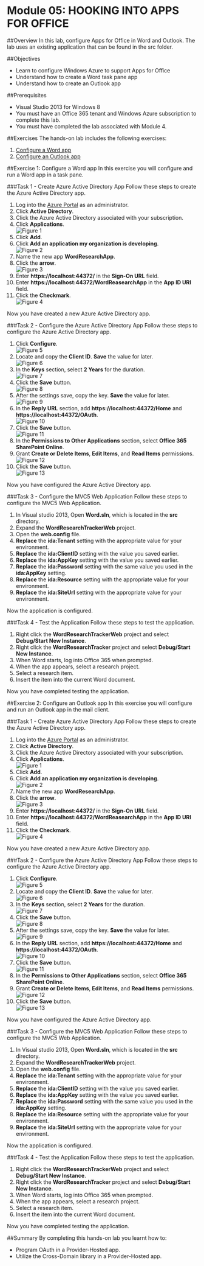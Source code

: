 Module 05: HOOKING INTO APPS FOR OFFICE
=======================================

##Overview
In this lab, configure Apps for Office in Word and Outlook. The lab uses an existing application that can be found in the src folder.

##Objectives
- Learn to configure Windows Azure to support Apps for Office
- Understand how to create a Word task pane app
- Understand how to create an Outlook app

##Prerequisites
- Visual Studio 2013 for Windows 8
- You must have an Office 365 tenant and Windows Azure subscription to complete this lab.
- You must have completed the lab associated with Module 4.

##Exercises
The hands-on lab includes the following exercises:<br/>
1. <a href="#Exercise1">Configure a Word app</a><br/>
2. <a href="#Exercise2">Configure an Outlook app</a><br/>

<a name="Exercise1"></a>
##Exercise 1: Configure a Word app
In this exercise you will configure and run a Word app in a task pane.

###Task 1 - Create Azure Active Directory App
Follow these steps to create the Azure Active Directory app.

1. Log into the [Azure Portal](https://manage.windowsazure.com) as an administrator.
2. Click **Active Directory**.
3. Click the Azure Active Directory associated with your subscription.
4. Click **Applications**.<br/>
     ![](img/01.png?raw=true "Figure 1")
5. Click **Add**.
6. Click **Add an application my organization is developing**.<br/>
     ![](img/02.png?raw=true "Figure 2")
7. Name the new app **WordResearchApp**.
8. Click the **arrow**.<br/>
     ![](img/03.png?raw=true "Figure 3")
9. Enter **https://localhost:44372/** in the **Sign-On URL** field.
10. Enter **https://localhost:44372/WordReasearchApp** in the **App ID URI** field.
11. Click the **Checkmark**.<br/>
     ![](img/04.png?raw=true "Figure 4")

Now you have created a new Azure Active Directory app.

###Task 2 - Configure the Azure Active Directory App
Follow these steps to configure the Azure Active Directory app.

1. Click **Configure**.<br/>
     ![](img/05.png?raw=true "Figure 5")
2. Locate and copy the **Client ID**. **Save** the value for later.<br/>
     ![](img/06.png?raw=true "Figure 6")
3. In the **Keys** section, select **2 Years** for the duration.<br/>
     ![](img/07.png?raw=true "Figure 7")
4. Click the **Save** button.<br/>
     ![](img/08.png?raw=true "Figure 8")
5. After the settings save, copy the key. **Save** the value for later.<br/>
     ![](img/09.png?raw=true "Figure 9")
6. In the **Reply URL** section, add **https://localhost:44372/Home** and **https://localhost:44372/OAuth**.<br/>
     ![](img/10.png?raw=true "Figure 10")
7. Click the **Save** button.<br/>
     ![](img/08.png?raw=true "Figure 11")
8. In the **Permissions to Other Applications** section, select **Office 365 SharePoint Online**.
9. Grant **Create or Delete Items**, **Edit Items**, and **Read Items** permissions.<br/>
     ![](img/11.png?raw=true "Figure 12")
10. Click the **Save** button.<br/>
     ![](img/08.png?raw=true "Figure 13")

Now you have configured the Azure Active Directory app.

###Task 3 - Configure the MVC5 Web Application
Follow these steps to configure the MVC5 Web Application.

1. In Visual studio 2013, Open **Word.sln**, which is located in the **src** directory.
2. Expand the **WordResearchTrackerWeb** project.
3. Open the **web.config** file.
  1. **Replace** the **ida:Tenant** setting with the appropriate value for your environment.
  2. **Replace** the **ida:ClientID** setting with the value you saved earlier.
  3. **Replace** the **ida:AppKey** setting with the value you saved earlier.
  4. **Replace** the **ida:Password** setting with the same value you used in the **ida:AppKey** setting.
  5. **Replace** the **ida:Resource** setting with the appropriate value for your environment.
  6. **Replace** the **ida:SiteUrl** setting with the appropriate value for your environment.

Now the application is configured.

###Task 4 - Test the Application
Follow these steps to test the application.

1. Right click the **WordResearchTrackerWeb** project and select **Debug/Start New Instance**.
2. Right click the **WordResearchTracker** project and select **Debug/Start New Instance**.
3. When Word starts, log into Office 365 when prompted.
4. When the app appears, select a research project.
5. Select a research item.
6. Insert the item into the current Word document.

Now you have completed testing the application.

<a name="Exercise2"></a>
##Exercise 2: Configure an Outlook app
In this exercise you will configure and run an Outlook app in the mail client.

###Task 1 - Create Azure Active Directory App
Follow these steps to create the Azure Active Directory app.

1. Log into the [Azure Portal](https://manage.windowsazure.com) as an administrator.
2. Click **Active Directory**.
3. Click the Azure Active Directory associated with your subscription.
4. Click **Applications**.<br/>
     ![](img/01.png?raw=true "Figure 1")
5. Click **Add**.
6. Click **Add an application my organization is developing**.<br/>
     ![](img/02.png?raw=true "Figure 2")
7. Name the new app **WordResearchApp**.
8. Click the **arrow**.<br/>
     ![](img/03.png?raw=true "Figure 3")
9. Enter **https://localhost:44372/** in the **Sign-On URL** field.
10. Enter **https://localhost:44372/WordReasearchApp** in the **App ID URI** field.
11. Click the **Checkmark**.<br/>
     ![](img/04.png?raw=true "Figure 4")

Now you have created a new Azure Active Directory app.

###Task 2 - Configure the Azure Active Directory App
Follow these steps to configure the Azure Active Directory app.

1. Click **Configure**.<br/>
     ![](img/05.png?raw=true "Figure 5")
2. Locate and copy the **Client ID**. **Save** the value for later.<br/>
     ![](img/06.png?raw=true "Figure 6")
3. In the **Keys** section, select **2 Years** for the duration.<br/>
     ![](img/07.png?raw=true "Figure 7")
4. Click the **Save** button.<br/>
     ![](img/08.png?raw=true "Figure 8")
5. After the settings save, copy the key. **Save** the value for later.<br/>
     ![](img/09.png?raw=true "Figure 9")
6. In the **Reply URL** section, add **https://localhost:44372/Home** and **https://localhost:44372/OAuth**.<br/>
     ![](img/10.png?raw=true "Figure 10")
7. Click the **Save** button.<br/>
     ![](img/08.png?raw=true "Figure 11")
8. In the **Permissions to Other Applications** section, select **Office 365 SharePoint Online**.
9. Grant **Create or Delete Items**, **Edit Items**, and **Read Items** permissions.<br/>
     ![](img/11.png?raw=true "Figure 12")
10. Click the **Save** button.<br/>
     ![](img/08.png?raw=true "Figure 13")

Now you have configured the Azure Active Directory app.

###Task 3 - Configure the MVC5 Web Application
Follow these steps to configure the MVC5 Web Application.

1. In Visual studio 2013, Open **Word.sln**, which is located in the **src** directory.
2. Expand the **WordResearchTrackerWeb** project.
3. Open the **web.config** file.
  1. **Replace** the **ida:Tenant** setting with the appropriate value for your environment.
  2. **Replace** the **ida:ClientID** setting with the value you saved earlier.
  3. **Replace** the **ida:AppKey** setting with the value you saved earlier.
  4. **Replace** the **ida:Password** setting with the same value you used in the **ida:AppKey** setting.
  5. **Replace** the **ida:Resource** setting with the appropriate value for your environment.
  6. **Replace** the **ida:SiteUrl** setting with the appropriate value for your environment.

Now the application is configured.

###Task 4 - Test the Application
Follow these steps to test the application.

1. Right click the **WordResearchTrackerWeb** project and select **Debug/Start New Instance**.
2. Right click the **WordResearchTracker** project and select **Debug/Start New Instance**.
3. When Word starts, log into Office 365 when prompted.
4. When the app appears, select a research project.
5. Select a research item.
6. Insert the item into the current Word document.

Now you have completed testing the application.


##Summary
By completing this hands-on lab you learnt how to:
- Program OAuth in a Provider-Hosted app.
- Utilize the Cross-Domain library in a Provider-Hosted app.